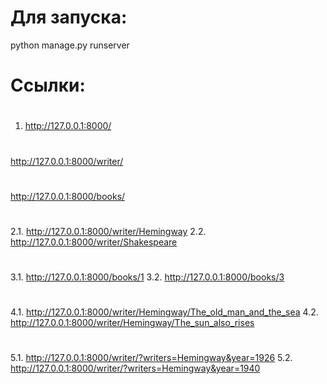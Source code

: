 # Для запуска:
python manage.py runserver

# Ссылки:
#
1. http://127.0.0.1:8000/
#
   http://127.0.0.1:8000/writer/
#
   http://127.0.0.1:8000/books/
#
2.1. http://127.0.0.1:8000/writer/Hemingway
2.2. http://127.0.0.1:8000/writer/Shakespeare
#
3.1. http://127.0.0.1:8000/books/1
3.2. http://127.0.0.1:8000/books/3
#
4.1. http://127.0.0.1:8000/writer/Hemingway/The_old_man_and_the_sea
4.2. http://127.0.0.1:8000/writer/Hemingway/The_sun_also_rises
#
5.1. http://127.0.0.1:8000/writer/?writers=Hemingway&year=1926
5.2. http://127.0.0.1:8000/writer/?writers=Hemingway&year=1940
